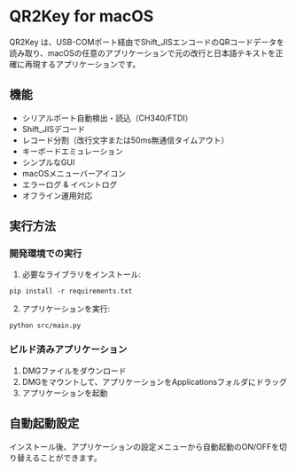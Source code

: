 # QR2Key for macOS

QR2Key は、USB-COMポート経由でShift_JISエンコードのQRコードデータを読み取り、macOSの任意のアプリケーションで元の改行と日本語テキストを正確に再現するアプリケーションです。

## 機能

- シリアルポート自動検出・読込（CH340/FTDI）
- Shift_JISデコード
- レコード分割（改行文字または50ms無通信タイムアウト）
- キーボードエミュレーション
- シンプルなGUI
- macOSメニューバーアイコン
- エラーログ & イベントログ
- オフライン運用対応

## 実行方法

### 開発環境での実行

1. 必要なライブラリをインストール:
```
pip install -r requirements.txt
```

2. アプリケーションを実行:
```
python src/main.py
```

### ビルド済みアプリケーション

1. DMGファイルをダウンロード
2. DMGをマウントして、アプリケーションをApplicationsフォルダにドラッグ
3. アプリケーションを起動

## 自動起動設定

インストール後、アプリケーションの設定メニューから自動起動のON/OFFを切り替えることができます。
